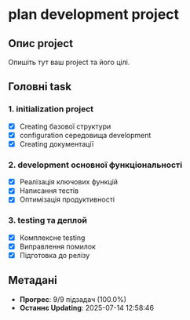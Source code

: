 # plan development project

## Опис project
Опишіть тут ваш project та його цілі.

## Головні task

### 1. initialization project
- [x] Creating базової структури
- [x] configuration середовища development
- [x] Creating документації

### 2. development основної функціональності
- [x] Реалізація ключових функцій
- [x] Написання тестів
- [x] Оптимізація продуктивності

### 3. testing та деплой
- [x] Комплексне testing
- [x] Виправлення помилок
- [x] Підготовка до релізу

## Метадані
- **Прогрес**: 9/9 підзадач (100.0%)
- **Останнє Updating**: 2025-07-14 12:58:46
